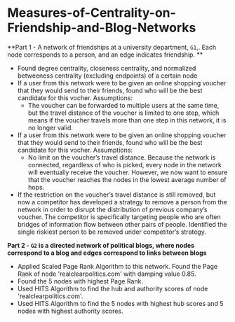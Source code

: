 # Measures-of-Centrality-on-Friendship-and-Blog-Networks

**Part 1 - A network of friendships at a university department, `G1`,. Each node corresponds to a person, and an edge indicates friendship. **

* Found degree centrality, closeness centrality, and normalized betweeness centrality (excluding endpoints) of a certain node
* If a user from this network were to be given an online shopping voucher that they would send to their friends, found who will be the best candidate for this vocher. 
Assumptions:
  * The voucher can be forwarded to multiple users at the same time, but the travel distance of the voucher is limited to one step, which means if the voucher travels more than one step in this network, it is no longer valid.
* If a user from this network were to be given an online shopping voucher that they would send to their friends, found who will be the best candidate for this vocher. 
Assumptions:
  * No limit on the voucher’s travel distance. Because the network is connected, regardless of who is picked, every node in the network will eventually receive the voucher. However, we now want to ensure that the voucher reaches the nodes in the lowest average number of hops.
* If the restriction on the voucher’s travel distance is still removed, but now a competitor has developed a strategy to remove a person from the network in order to disrupt the distribution of previous company’s voucher. The competitor is specifically targeting people who are often bridges of information flow between other pairs of people. Identified the single riskiest person to be removed under competitor’s strategy.

**Part 2 - `G2` is a directed network of political blogs, where nodes correspond to a blog and edges correspond to links between blogs**

* Applied Scaled Page Rank Algorithm to this network. Found the Page Rank of node 'realclearpolitics.com' with damping value 0.85.
* Found the 5 nodes with highest Page Rank.
* Used HITS Algorithm to find the hub and authority scores of node 'realclearpolitics.com'.
* Used HITS Algorithm to find the 5 nodes with highest hub scores and 5 nodes with highest authority scores.
